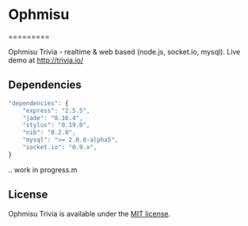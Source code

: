 # Ophmisu
=========

Ophmisu Trivia - realtime &amp; web based (node.js, socket.io, mysql).
Live demo at http://trivia.io/


## Dependencies

```javascript
"dependencies": {
	"express": "2.5.5",
	"jade": "0.16.4",
	"stylus": "0.19.0",
	"nib": "0.2.0",
	"mysql": ">= 2.0.0-alpha5",
	"socket.io": "0.9.x",
}
```

.. work in progress.m
## License
Ophmisu Trivia is available under the [MIT license](http://opensource.org/licenses/MIT).